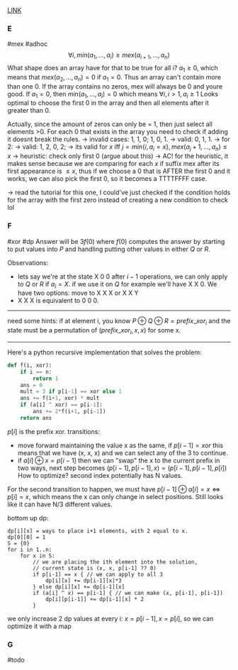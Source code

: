 [LINK](https://codeforces.com/contest/2067)

### E
#mex #adhoc
$$\forall i, min(a_1, \ldots, a_i) \geq mex(a_{i+1}, \ldots, a_n)$$
What shape does an array have for that to be true for all i?
$a_1 \geq 0$, which means that $mex(a_2, \ldots, a_n) = 0$ if $a_1=0$. Thus an array can't contain more than one 0. If the array contains no zeros, mex will always be 0 and youre good.
If $a_1 = 0$, then $min(a_1, \ldots, a_i) = 0$ which means $\forall i, i > 1, a_i \geq 1$
Looks optimal to choose the first 0 in the array and then all elements after it greater than 0.

Actually, since the amount of zeros can only be = 1, then just select all elements >0.
For each 0 that exists in the array you need to check if adding it doesnt break the rules.
-> invalid cases: 1, 1, 0; 1, 0, 1.
-> valid: 0, 1, 1.
-> for 2:
-> valid: 1, 2, 0, 2;
-> its valid for $x$ iff $j=min\{i, a_i = x\}, mex(a_j + 1, \ldots, a_n) \leq x$ 
-> heuristic: check only first 0 (argue about this)
-> AC!
for the heuristic, it makes sense because we are comparing for each $x$ if suffix mex after its first appearance is $\leq x$, thus if we choose a 0 that is AFTER the first 0 and it works, we can also pick the first 0, so it becomes a TTTTFFFF case.

-> read the tutorial for this one, I could've just checked if the condition holds for the array with the first zero instead of creating a new condition to check lol
### F
#xor #dp
Answer will be $3f(0)$ where $f(0)$ computes the answer by starting to put values into $P$ and handling putting other values in either $Q$ or $R$.

Observations:
- lets say we're at the state X 0 0 after $i - 1$ operations, we can only apply to $Q$ or $R$ if $a_i = X$. if we use it on $Q$ for example we'll have X X 0. We have two options: move to X X X or X X Y
- X X X is equivalent to 0 0 0.

- - -
need some hints:
if at element i, you know $P \oplus Q \oplus R = prefix\_xor_i$ and the state must be a permutation of $(prefix\_xor_i, x, x)$ for some x.
- - - 

Here's a python recursive implementation that solves the problem:
```python
def f(i, xor):
    if i == n:
        return 1
    ans = 0
    mult = 3 if p[i-1] == xor else 1
    ans += f(i+1, xor) * mult
    if (a[i] ^ xor) == p[i-1]:
        ans += 2*f(i+1, p[i-1])
    return ans
```
$p[i]$ is the prefix xor. transitions:
- move forward maintaining the value x as the same, if $p[i-1] = xor$ this means that we have (x, x, x) and we can select any of the 3 to continue.
- if $a[i] \oplus x = p[i-1]$ then we can "swap" the x to the current prefix in two ways, next step becomes $(p[i-1], p[i-1], x) = (p[i-1], p[i-1], p[i])$
How to optimize? second index potentially has N values.

For the second transition to happen, we must have $p[i-1] \oplus a[i] = x \iff p[i] = x$, which means the x can only change in select positions. Still looks like it can have N/3 different values.

bottom up dp:
```
dp[i][x] = ways to place i+1 elements, with 2 equal to x.
dp[0][0] = 1
S = {0}
for i in 1..n:
	for x in S:
		// we are placing the ith element into the solution, 
		// current state is (x, x, p[i-1] ?? 0)
		if p[i-1] == x { // we can apply to all 3
			dp[i][x] += dp[i-1][x]*3
		} else dp[i][x] += dp[i-1][x]
		if (a[i] ^ x) == p[i-1] { // we can make (x, p[i-1], p[i-1])
			dp[i][p[i-1]] += dp[i-1][x] * 2
		}
```
we only increase 2 dp values at every i: $x = p[i-1], x = p[i]$, so we can optimize it with a map
### G
#todo
